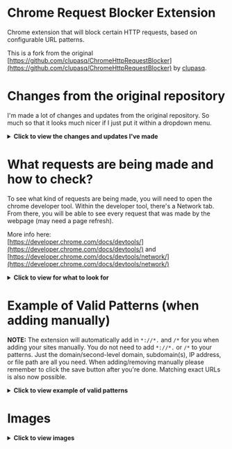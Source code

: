 Chrome Request Blocker Extension
================================

Chrome extension that will block certain HTTP requests, based on configurable URL patterns.

This is a fork from the original [https://github.com/clupasq/ChromeHttpRequestBlocker](https://github.com/clupasq/ChromeHttpRequestBlocker) by [clupasq](https://github.com/clupasq/).

Changes from the original repository
====================================
I'm made a lot of changes and updates from the original repository. So much so that it looks much nicer if I just put it within a dropdown menu.

<details>
    <summary><b>Click to view the changes and updates I've made</b></summary>
    <br>
    <ul>
        <li>Fixed an issue with the original extension where empty ("") patterns could be save and more or less brick the extension
            <ul>
                <li>It would block every single web page including the extension's html pages itself</li>
            </ul>
        </li>
        <li>Removed valid matching patterns
            <ul>
                <li>I might put it back but for now it's removed</li>
                <li>Since this is for personal use and the extension automatically adds in the correct patterns</li>
                <li>I believe it makes the extension a little bit faster especially if you have thousands of patterns to check</li>
            </ul>
        </li>
        <li>There are three ways to block a request
            <ul>
                <li>Clicking on the extension will open it's popup and from there you are given the option to add the current site to your patterns
                    <ul>
                        <li>You do not need to save, as it will save automatically</li>
                    </ul>
                </li>
                <li>Right clicking on certain elements (page, link, & highlighted text) will open a context menu to block respective the element
                    <ul>
                        <li>You do not need to save, as it will save automatically</li>
                    </ul>
                </li>
                <li>Going to the extension's options.html page will allow you to manually add a new set of patterns
                    <ul>
                        <li>You will need to save manually (just click the save button)</li>
                    </ul>
                </li>
            </ul>
        </li>
        <li>Before adding patterns via popup, context menu, & options.html (manually) it will check for existing patterns first before adding or saving</li>
        <li>When saving manually, the extension will check for empty ("") patterns and remove them before saving</li>
        <li>Within options.html page simply add a site like `google.com` is all you have to do
            <ul>
                <li>In the background, when you click save, the extension will automatically add in the correct patterns to be able to block request</li>
                <li>The patterns are <code>*://*.</code> for prefix and <code>/*</code> for suffix</li>
                <li>It will look something like <code>*://*.google.com/*</code> or <code>*://*.yahoo.com/*</code> or <code>*://*.ads.twitter.com/*</code></li>
                <ul>
                    <li>Note that blocking subdomain(s) will not block the domain/second-level domain</li>
                        <ul>
                            <li>For example, blocking <code>ads.twitter.com</code> will not block <code>twitter.com</code></li>
                        </ul>
                    <li>However, blocking the domain/second-level domain will block all subdomain(s)</li>
                        <ul>
                            <li>For example, blocking <code>google.com</code> will also block <code>ads.google.com</code></li>
                        </ul>
                </ul>
            </ul>
        </li>
        <li>You can now add exact URLs manually
            <ul>
                <li>For example, <code>https://www.linkedin.com/learning/</code> or <code>https://www.youtube.com/watch?v=uICUlqWXGB0</code></li>
                <li>To do... I still need to check for duplicates and be able to remove them inline since I don't want to refresh the page</li>
                <li>For now, just know that it won't remove duplicates for exact URLs (you can remove them manually though)</li>
            </ul>
        </li>
        <li>Context menu will now appear when you right click over certain elements
            <ul>
                <li>Context menu will appear when you right click on a page to block the current site</li>
                <li>Context menu will appear when you right click on a link to block the link</li>
                <li>Context menu will appear when you right click over highlighted text to block said text</li>
                <ul>
                    <li>Not all highlighted text are websites so be mindful of what it is</li>
                    <li>Though you can always remove invalid sites by opening the extension's options.html page</li>
                </ul>
            </ul>
        </li>
        <li>Extension's popup now does a few things
            <ul>
                <li>It shows the current site along with it's favicon (if it has one)</li>
                <li>Shows if the current site is or is not in your patterns</li>
                <li>You can now add the current site within extension's popup to block it</li>
                    <ul>
                        <li>Added check to see if it's a valid website first</li>
                    </ul>
                <li>It shows the total number of blocked patterns</li>
                <li>Extension's popup also includes a pause/unpause button, options button, & GitHub repo button</li>
            </ul>
        </li>
        <li>Extension's options.html page now contains most of the utilities in terms of viewing, exporting, clearing, uploading, removing patterns, etc.</li>
        <li>Extension now keeps track of the number of times it has blocked a pattern
            <ul>
                <li>Added ability to reset the number back to 0</li>
            </ul>
        </li>
        <li>Added .map files for AngularJS & Bootstrap</li>
        <li>Added a way to export your patterns as a simple text (.txt) file
            <ul>
                <li>Added check to see if there are any patterns before exporting</li>
                <li>I suggest you don't edit the text file unless you know what you're doing</li>
                    <ul>
                        <li>As editing the text file may lead to errors</li>
                    </ul>
            </ul>
        </li>
        <li>Added a way to import that same text file
            <ul>
                <li>Added confirmation as importing will replace the existing patterns</li>
                <li>Added check to see if the uploaded file is indeed a text file</li>
                <li>Added an example file (patternsExport_05-03-2023.txt) that contains 997 patterns in which the user can import to start off with</li>
            </ul>
        </li>
        <li>Added a pause feature to temporarily not block sites (clicking it again will unpause and vice versa)</li>
        <li>Added a search & remove button which allows you to input a specific pattern (ex. google.com, https://test.com/placeholder.js?v=3, etc.)
            <ul>
                <li>Added check to see if the input exist and if it exist it'll be removed</li>
            </ul>
        </li>
        <li>Added a way to clear your entire pattterns
            <ul>
                <li>Added confirmation to see if the user really wants to clear their entire patterns</li>
            </ul>
        </li>
        <li>Change some of the styling, layout, and added other minor features
            <ul>
                <li>Updated Bootstrap to v5.3.2</li>
                <li>Removed glyphicons files in favor of Bootstrap icons</li>
                <li>When patterns are empty, a simple message is displayed on the screen leting the user know</li>
                <li>Moved some of the custom CSS to a seperate file</li>
                <li>All confirmations are done through modal rather than JavaScript's confirm</li>
                <li>Added favicons for each pattern (if it has one)</li>
                <li>Added alert and confirm modal</li>
                <li>Added dyanmic colors to pause button</li>
                <li>Added a scroll up and scroll down button</li>
                <li>Added titles when hovering over certain elements</li>
                <li>Added borders to better help seperate different elements</li>
            </ul>
        </li>
        <li>Updated icon credit to SVG Repo
            <ul>
                <li><a href="https://www.svgrepo.com">https://www.svgrepo.com</a></li>
                <li><a href="https://www.svgrepo.com/svg/261850/shield-antivirus">https://www.svgrepo.com/svg/261850/shield-antivirus</a></li>
            </ul>
        </li>
    </ul>
</details>

What requests are being made and how to check?
==============================================

To see what kind of requests are being made, you will need to open the chrome developer tool. Within the developer tool, there's a Network tab. From there, you will be able to see every request that was made by the webpage (may need a page refresh).

More info here:<br>
[https://developer.chrome.com/docs/devtools/](https://developer.chrome.com/docs/devtools/) and [https://developer.chrome.com/docs/devtools/network/](https://developer.chrome.com/docs/devtools/network/)

<details>
    <summary><b>Click to view for what to look for</b></summary>
    <br>
    Here is an example of what to look for. The website in question is from https://www.fandom.com/.<br>
    Most of the time it's just assets for the webpage like images, fonts, data, etc. Other times it is not.
    <br><br>
    Note the number of request being made. The website made 248 request.<br>
    The extension was pasued and no requests were being blocked.
    <br>
    <img src="https://i.imgur.com/Cyr8F2O.jpg"/>
    <br><br>
    Note the number of request being made this time. The website only made 106 request.<br>
    The extension was not pasued and certain requests were being blocked.
    <br>
    <img src="https://i.imgur.com/I9xOpzk.jpg"/>
    <br><br>
    This is what a blocked site looks like.
    <img src="https://i.imgur.com/u4K2FWH.png">
</details>

Example of Valid Patterns (when adding manually)
================================================
<b>NOTE:</b> The extension will automatically add in <code>\*://\*.</code> and <code>/\*</code> for you when adding your sites manually. You do not need to add <code>\*://\*.</code> or <code>/\*</code> to your patterns. Just the domain/second-level domain, subdomain(s), IP address, or file path are all you need. When adding/removing manually please remember to click the save button after you're done. Matching exact URLs is also now possible.
<br>
<details>
    <summary><b>Click to view example of valid patterns</b></summary>
    <br>
    Here are some valid exmaples of domains/second-level domains, subdomains, file path, and IP addresses
    <ul>
        <li><code>google.com</code>
            <ul>
                <li>Blocking this domain/second-level domain will block all its subdomain(s)</li>
                <li>For example, <code>ads.google.com</code>, <code>store.google.com</code>, <code>apis.google.com</code>, etc. will all be blocked</li>
                <li><code>www.google.com</code> is also blocked</li>
            </ul>
        </li>
        <li><code>ads.twitter.com</code>
            <ul>
                <li>Blocking this subdomain will not affect other subdomain(s) and the domain/second-level domain</li>
                <li>For example, <code>twitter.com</code>, <code>api.twitter.com</code>, <code>developer.twitter.com</code>, etc. will all not be blocked</li>
            </ul>
        </li>
        <li><code>www.w3schools.com</code>
            <ul>
                <li>Some websites like <code>www.youtube.com</code>, <code>www.instagram.com</code>, <code>www.google.com</code>, etc. still have <code>www</code> included</li>
                <li>Blocking <code>www.w3schools.com</code> should be okay as going to <code>w3schools.com</code> will redirect you to <code>www.w3schools.com</code></li>
                <li>However, I do recommend that you just block the domain/second-level domain instead.</li>
            </ul>
        </li>
        <li><code>ouo.press/images/b1.png</code>
            <ul>
                <li>Blocking a specific file is also possible</li>
                <li>It will only block the file and not the domain/second-level domain or it's subdomains</li>
            </ul>
        </li>
        <li><code>12.34.56.78</code>
            <ul>
                <li>Blocking an IP address is also possible</li>
            </ul>
        </li>
        <li><code>usa.gov</code></li>
        <li><code>google.co.uk</code></li>
        <li><code>digital.co.jp</code></li>
        <li><code>sony.net</code></li>
        <li><code>thenew.org</code></li>
    </ul>
    Here are some valid examples of exact URLs
    <ul>
        <li><code>https://www.w3.org/about/history/</code></li>
        <li><code>https://www.youtube.com/watch?v=CDokUdux0rc</code></li>
        <li><code>https://github.com/trien-hong/ChromeHttpRequestBlocker</code></li>
        <li><code>https://en.wikipedia.org/wiki/World_Wide_Web</code></li>
        <li><code>https://wordpress.org/about/</code></li>
    </ul>
</details>

Images
======
<details>
    <summary><b>Click to view images</b></summary>
    <br>
    <a href="https://imgur.com/a/yaMN7y7" target="_blank">Imgur link</a>
    <br>
    <h3>NEW images</h3>
    <img src="https://i.imgur.com/Dg4SImW.png">
    <img src="https://i.imgur.com/Jq2scex.png">
    <img src="https://i.imgur.com/WTvI8w7.png">
    <img src="https://i.imgur.com/OSLBh34.png">
    <img src="https://i.imgur.com/PpvjhXT.png">
    <img src="https://i.imgur.com/13veyqp.png">
    <img src="https://i.imgur.com/7Sx5FQt.png">
    <img src="https://i.imgur.com/FaMbajQ.png">
    <h3>OLD/ORIGINAL images | there was no options or history page to begin with</h3>
    <img src="https://i.imgur.com/WTyicC6.png">
    <img src="https://i.imgur.com/wXMKDmJ.png">
</details>